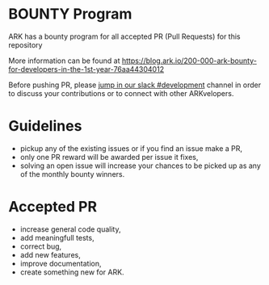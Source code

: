 # BOUNTY Program
ARK has a bounty program for all accepted PR (Pull Requests) for this repository

More information can be found at https://blog.ark.io/200-000-ark-bounty-for-developers-in-the-1st-year-76aa44304012

Before pushing PR, please [jump in our slack #development](https://ark.io/slack) channel in order to discuss your contributions or to connect with other ARKvelopers.

# Guidelines
- pickup any of the existing issues or if you find an issue make a PR,
- only one PR reward will be awarded per issue it fixes,
- solving an open issue will increase your chances to be picked up as any of the monthly bounty winners.

# Accepted PR
- increase general code quality,
- add meaningfull tests,
- correct bug,
- add new features,
- improve documentation,
- create something new for ARK.

